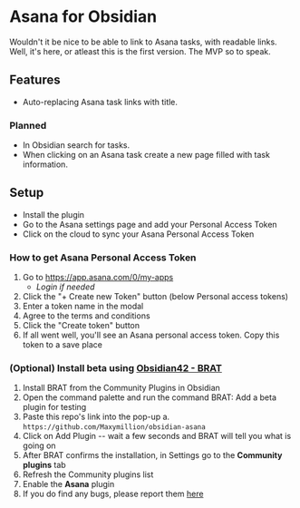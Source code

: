 # Asana for Obsidian
Wouldn't it be nice to be able to link to Asana tasks, with readable links. Well, it's here, or atleast this is the first version. The MVP so to speak.

## Features
- Auto-replacing Asana task links with title.

### Planned
- In Obsidian search for tasks.
- When clicking on an Asana task create a new page filled with task information.

## Setup
- Install the plugin
- Go to the Asana settings page and add your Personal Access Token
- Click on the cloud to sync your Asana Personal Access Token

### How to get Asana Personal Access Token
1. Go to https://app.asana.com/0/my-apps
	- _Login if needed_
2. Click the "+ Create new Token" button (below Personal access tokens)
3. Enter a token name in the modal
4. Agree to the terms and conditions
5. Click the "Create token" button
6. If all went well, you'll see an Asana personal access token. Copy this token to a save place

### (Optional) Install beta using [Obsidian42 - BRAT](https://github.com/TfTHacker/obsidian42-brat)
1. Install BRAT from the Community Plugins in Obsidian
2. Open the command palette and run the command BRAT: Add a beta plugin for testing
3. Paste this repo's link into the pop-up
   a. `https://github.com/Maxymillion/obsidian-asana`
4. Click on Add Plugin -- wait a few seconds and BRAT will tell you what is going on
5. After BRAT confirms the installation, in Settings go to the **Community plugins** tab
6. Refresh the Community plugins list
7. Enable the **Asana** plugin
8. If you do find any bugs, please report them [here](https://github.com/Maxymillion/obsidian-asana/issues)
